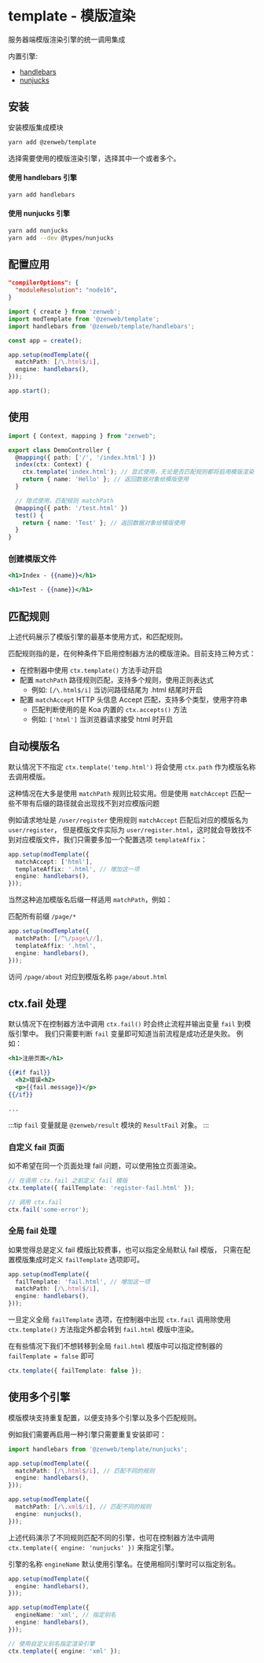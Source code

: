 # template - 模版渲染

服务器端模版渲染引擎的统一调用集成

内置引擎:
- [handlebars](https://www.npmjs.com/package/handlebars)
- [nunjucks](https://www.npmjs.com/package/nunjucks)

## 安装

安装模版集成模块

```bash
yarn add @zenweb/template
```

选择需要使用的模版渲染引擎，选择其中一个或者多个。

#### 使用 handlebars 引擎

```bash
yarn add handlebars
```

#### 使用 nunjucks 引擎

```bash
yarn add nunjucks
yarn add --dev @types/nunjucks
```

## 配置应用

```json title="tsconfig.json"
"compilerOptions": {
  "moduleResolution": "node16",
}
```

```ts title="src/index.ts"
import { create } from 'zenweb';
import modTemplate from '@zenweb/template';
import handlebars from '@zenweb/template/handlebars';

const app = create();

app.setup(modTemplate({
  matchPath: [/\.html$/i],
  engine: handlebars(),
}));

app.start();
```

## 使用

```ts title="src/controller/demo.ts"
import { Context, mapping } from "zenweb";

export class DemoController {
  @mapping({ path: ['/', '/index.html'] })
  index(ctx: Context) {
    ctx.template('index.html'); // 显式使用，无论是否匹配规则都将启用模版渲染
    return { name: 'Hello' }; // 返回数据对象给模版使用
  }

  // 隐式使用，匹配规则 matchPath
  @mapping({ path: '/test.html' })
  test() {
    return { name: 'Test' }; // 返回数据对象给模版使用
  }
}
```

### 创建模版文件

```handlebars title="template/index.html"
<h1>Index - {{name}}</h1>
```

```handlebars title="template/test.html"
<h1>Test - {{name}}</h1>
```

## 匹配规则

上述代码展示了模版引擎的最基本使用方式，和匹配规则。

匹配规则指的是，在何种条件下启用控制器方法的模版渲染。目前支持三种方式：
- 在控制器中使用 `ctx.template()` 方法手动开启
- 配置 `matchPath` 路径规则匹配，支持多个规则，使用正则表达式
  - 例如: `[/\.html$/i]` 当访问路径结尾为 .html 结尾时开启
- 配置 `matchAccept` HTTP 头信息 Accept 匹配，支持多个类型，使用字符串
  - 匹配判断使用的是 Koa 内置的 `ctx.accepts()` 方法
  - 例如: `['html']` 当浏览器请求接受 html 时开启

## 自动模版名

默认情况下不指定 `ctx.template('temp.html')` 将会使用 `ctx.path` 作为模版名称去调用模版。

这种情况在大多是使用 `matchPath` 规则比较实用。但是使用 `matchAccept` 匹配一些不带有后缀的路径就会出现找不到对应模版问题

例如请求地址是 `/user/register` 使用规则 `matchAccept` 匹配后对应的模版名为 `user/register`，
但是模版文件实际为 `user/register.html`，这时就会导致找不到对应模版文件，我们只需要多加一个配置选项 `templateAffix`：

```ts
app.setup(modTemplate({
  matchAccept: ['html'],
  templateAffix: '.html', // 增加这一项
  engine: handlebars(),
}));
```

当然这种追加模版名后缀一样适用 `matchPath`，例如：

匹配所有前缀 `/page/*`

```ts
app.setup(modTemplate({
  matchPath: [/^\/page\//],
  templateAffix: '.html',
  engine: handlebars(),
}));
```

访问 `/page/about` 对应到模版名称 `page/about.html`

## ctx.fail 处理

默认情况下在控制器方法中调用 `ctx.fail()` 时会终止流程并输出变量 `fail` 到模版引擎中。
我们只需要判断 `fail` 变量即可知道当前流程是成功还是失败。
例如：

```handlebars
<h1>注册页面</h1>

{{#if fail}}
  <h2>错误<h2>
  <p>{{fail.message}}</p>
{{/if}}

...
```

:::tip
`fail` 变量就是 `@zenweb/result` 模块的 `ResultFail` 对象。
:::

### 自定义 fail 页面

如不希望在同一个页面处理 fail 问题，可以使用独立页面渲染。

```ts
// 在调用 ctx.fail 之前定义 fail 模版
ctx.template({ failTemplate: 'register-fail.html' });

// 调用 ctx.fail
ctx.fail('some-error');
```

### 全局 fail 处理

如果觉得总是定义 fail 模版比较费事，也可以指定全局默认 fail 模版，
只需在配置模版集成时定义 `failTemplate` 选项即可。

```ts
app.setup(modTemplate({
  failTemplate: 'fail.html', // 增加这一项
  matchPath: [/\.html$/i],
  engine: handlebars(),
}));
```

一旦定义全局 `failTemplate` 选项，在控制器中出现 `ctx.fail` 调用除使用 `ctx.template()` 方法指定外都会转到 `fail.html` 模版中渲染。

在有些情况下我们不想转移到全局 `fail.html` 模版中可以指定控制器的 `failTemplate = false` 即可

```ts
ctx.template({ failTemplate: false });
```

## 使用多个引擎

模版模块支持重复配置，以便支持多个引擎以及多个匹配规则。

例如我们需要再启用一种引擎只需要重复安装即可：

```ts
import handlebars from '@zenweb/template/nunjucks';

app.setup(modTemplate({
  matchPath: [/\.html$/i], // 匹配不同的规则
  engine: handlebars(),
}));

app.setup(modTemplate({
  matchPath: [/\.xml$/i], // 匹配不同的规则
  engine: nunjucks(),
}));
```

上述代码演示了不同规则匹配不同的引擎，也可在控制器方法中调用 `ctx.template({ engine: 'nunjucks' })` 来指定引擎。

引擎的名称 `engineName` 默认使用引擎名。在使用相同引擎时可以指定别名。

```ts
app.setup(modTemplate({
  engine: handlebars(),
}));

app.setup(modTemplate({
  engineName: 'xml', // 指定别名
  engine: handlebars(),
}));
```

```ts
// 使用自定义别名指定渲染引擎
ctx.template({ engine: 'xml' });
```
